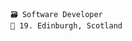 ```
🗃️ Software Developer
🚀 19. Edinburgh, Scotland
```

<td colspan="2" align="center">
  <img src="
    https://github.com/uhcode/uhcode/blob/main/github-metrics.svg" alt=""></img>
  <img width="900" height="1" alt="">
</td>
